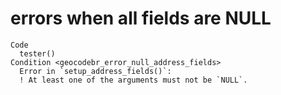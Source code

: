 # errors when all fields are NULL

    Code
      tester()
    Condition <geocodebr_error_null_address_fields>
      Error in `setup_address_fields()`:
      ! At least one of the arguments must not be `NULL`.

